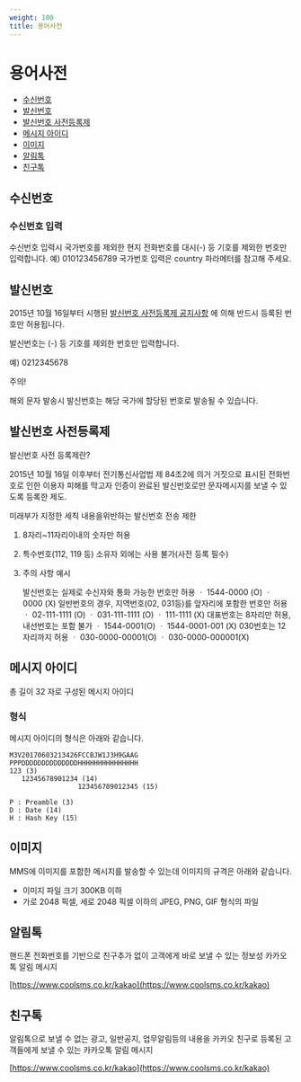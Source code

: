 ```yaml
---
weight: 100
title: 용어사전
---
```


# 용어사전

* [수신번호](undefined-2.md#수신번호)
* [발신번호](undefined-2.md#발신번호)
* [발신번호 사전등록제](undefined-2.md#발신번호-사전등록제)
* [메시지 아이디](undefined-2.md#메시지-아이디)
* [이미지](undefined-2.md#이미지)
* [알림톡](undefined-2.md#알림톡)
* [친구톡](undefined-2.md#친구톡)

## 수신번호

### 수신번호 입력

수신번호 입력시 국가번호를 제외한 현지 전화번호를 대시\(-\) 등 기호를 제외한 번호만 입력합니다. 예\) 010123456789 국가번호 입력은 country 파라메터를 참고해 주세요.

## 발신번호

2015년 10월 16일부터 시행된 [발신번호 사전등록제 공지사항](https://www.coolsms.co.kr/notice/3070386) 에 의해 반드시 등록된 번호만 허용됩니다.

발신번호는 \(-\) 등 기호를 제외한 번호만 입력합니다.

예\) 0212345678

 주의!

해외 문자 발송시 발신번호는 해당 국가에 할당된 번호로 발송될 수 있습니다.

## 발신번호 사전등록제

발신번호 사전 등록제란?

2015년 10월 16일 이후부터 전기통신사업법 제 84조2에 의거 거짓으로 표시된 전화번호로 인한 이용자 피해를 막고자 인증이 완료된 발신번호로만 문자메시지를 보낼 수 있도록 등록한 제도.

미래부가 지정한 세칙 내용을위반하는 발신번호 전송 제한

1. 8자리~11자리이내의 숫자만 허용
2. 특수번호\(112, 119 등\) 소유자 외에는 사용 불가\(사전 등록 필수\)
3. 주의 사항 예시

   발신번호는 실제로 수신자와 통화 가능한 번호만 허용 ㆍ 1544-0000 \(O\) ㆍ 0000 \(X\) 일반번호의 경우, 지역번호\(02, 031등\)를 앞자리에 포함한 번호만 허용 ㆍ 02-111-1111 \(O\) ㆍ 031-111-1111 \(O\) ㆍ 111-1111 \(X\) 대표번호는 8자리만 허용, 내선번호는 포함 불가 ㆍ 1544-0001\(O\) ㆍ 1544-0001-001 \(X\) 030번호는 12자리까지 허용 ㆍ 030-0000-00001\(O\) ㆍ 030-0000-000001\(X\)

## 메시지 아이디

총 길이 32 자로 구성된 메시지 아이디

### 형식

메시지 아이디의 형식은 아래와 같습니다.

```text
M3V20170603213426FCCBJW1J3H9GAAG
PPPDDDDDDDDDDDDDDHHHHHHHHHHHHHHH
123 (3)
   12345678901234 (14)
                 123456789012345 (15)

P : Preamble (3)
D : Date (14)
H : Hash Key (15)
```

## 이미지

MMS에 이미지를 포함한 메시지를 발송할 수 있는데 이미지의 규격은 아래와 같습니다.

* 이미지 파일 크기 300KB 이하
* 가로 2048 픽셀, 세로 2048 픽셀 이하의 JPEG, PNG, GIF 형식의 파일

## 알림톡

핸드폰 전화번호를 기반으로 친구추가 없이 고객에게 바로 보낼 수 있는 정보성 카카오톡 알림 메시지

[https://www.coolsms.co.kr/kakao](https://www.coolsms.co.kr/kakao)

## 친구톡

알림톡으로 보낼 수 없는 광고, 일반공지, 업무알림등의 내용을 카카오 친구로 등록된 고객들에게 보낼 수 있는 카카오톡 알림 메시지

[https://www.coolsms.co.kr/kakao](https://www.coolsms.co.kr/kakao)

